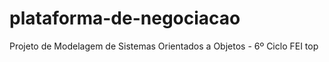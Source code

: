 # plataforma-de-negociacao
Projeto de Modelagem de Sistemas Orientados a Objetos - 6º Ciclo FEI top
